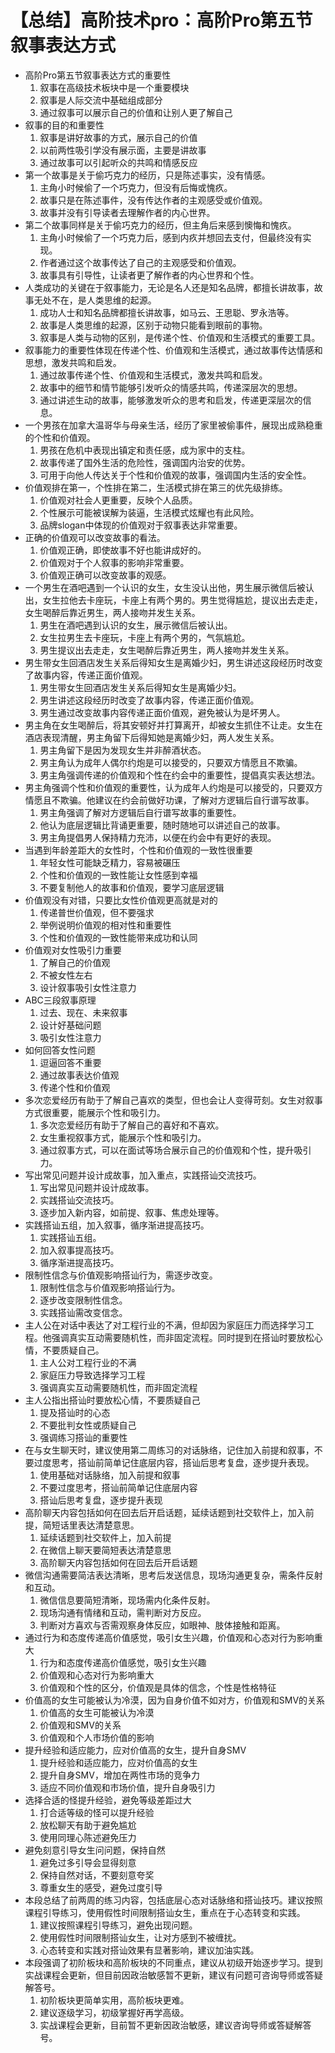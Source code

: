 # 【总结】高阶技术pro：高阶Pro第五节叙事表达方式

-   高阶Pro第五节叙事表达方式的重要性
    1.  叙事在高级技术板块中是一个重要模块
    2.  叙事是人际交流中基础组成部分
    3.  通过叙事可以展示自己的价值和让别人更了解自己
-   叙事的目的和重要性
    1.  叙事是讲好故事的方式，展示自己的价值
    2.  以前两性吸引学没有展示面，主要是讲故事
    3.  通过故事可以引起听众的共鸣和情感反应
-   第一个故事是关于偷巧克力的经历，只是陈述事实，没有情感。
    1.  主角小时候偷了一个巧克力，但没有后悔或愧疚。
    2.  故事只是在陈述事件，没有传达作者的主观感受或价值观。
    3.  故事并没有引导读者去理解作者的内心世界。
-   第二个故事同样是关于偷巧克力的经历，但主角后来感到懊悔和愧疚。
    1.  主角小时候偷了一个巧克力后，感到内疚并想回去支付，但最终没有实现。
    2.  作者通过这个故事传达了自己的主观感受和价值观。
    3.  故事具有引导性，让读者更了解作者的内心世界和个性。
-   人类成功的关键在于叙事能力，无论是名人还是知名品牌，都擅长讲故事，故事无处不在，是人类思维的起源。
    1.  成功人士和知名品牌都擅长讲故事，如马云、王思聪、罗永浩等。
    2.  故事是人类思维的起源，区别于动物只能看到眼前的事物。
    3.  叙事是人类与动物的区别，是传递个性、价值观和生活模式的重要工具。
-   叙事能力的重要性体现在传递个性、价值观和生活模式，通过故事传达情感和思想，激发共鸣和启发。
    1.  通过故事传递个性、价值观和生活模式，激发共鸣和启发。
    2.  故事中的细节和情节能够引发听众的情感共鸣，传递深层次的思想。
    3.  通过讲述生动的故事，能够激发听众的思考和启发，传递更深层次的信息。
-   一个男孩在加拿大温哥华与母亲生活，经历了家里被偷事件，展现出成熟稳重的个性和价值观。
    1.  男孩在危机中表现出镇定和责任感，成为家中的支柱。
    2.  故事传递了国外生活的危险性，强调国内治安的优势。
    3.  可用于向他人传达关于个性和价值观的故事，强调国内生活的安全性。
-   价值观排在第一，个性排在第二，生活模式排在第三的优先级排练。
    1.  价值观对社会人更重要，反映个人品质。
    2.  个性展示可能被误解为装逼，生活模式炫耀也有此风险。
    3.  品牌slogan中体现的价值观对于叙事表达非常重要。
-   正确的价值观可以改变故事的看法。
    1.  价值观正确，即使故事不好也能讲成好的。
    2.  价值观对于个人叙事的影响非常重要。
    3.  价值观正确可以改变故事的观感。
-   一个男生在酒吧遇到一个认识的女生，女生没认出他，男生展示微信后被认出，女生拉他去卡座玩，卡座上有两个男的。男生觉得尴尬，提议出去走走，女生喝醉后靠近男生，两人接吻并发生关系。
    1.  男生在酒吧遇到认识的女生，展示微信后被认出。
    2.  女生拉男生去卡座玩，卡座上有两个男的，气氛尴尬。
    3.  男生提议出去走走，女生喝醉后靠近男生，两人接吻并发生关系。
-   男生带女生回酒店发生关系后得知女生是离婚少妇，男生讲述这段经历时改变了故事内容，传递正面价值观。
    1.  男生带女生回酒店发生关系后得知女生是离婚少妇。
    2.  男生讲述这段经历时改变了故事内容，传递正面价值观。
    3.  男生通过改变故事内容传递正面价值观，避免被认为是坏男人。
-   男主角在女生喝醉后，将其安顿好并打算离开，却被女生抓住不让走。女生在酒店表现清醒，男主角留下后得知她是离婚少妇，两人发生关系。
    1.  男主角留下是因为发现女生并非醉酒状态。
    2.  男主角认为成年人偶尔约炮是可以接受的，只要双方情愿且不欺骗。
    3.  男主角强调传递的价值观和个性在约会中的重要性，提倡真实表达想法。
-   男主角强调个性和价值观的重要性，认为成年人约炮是可以接受的，只要双方情愿且不欺骗。他建议在约会前做好功课，了解对方逻辑后自行谱写故事。
    1.  男主角强调了解对方逻辑后自行谱写故事的重要性。
    2.  他认为底层逻辑比背诵更重要，随时随地可以讲述自己的故事。
    3.  男主角提倡男人保持精力充沛，以便在约会中有更好的表现。
-   当遇到年龄差距大的女性时，个性和价值观的一致性很重要
    1.  年轻女性可能缺乏精力，容易被碾压
    2.  个性和价值观的一致性能让女性感到幸福
    3.  不要复制他人的故事和价值观，要学习底层逻辑
-   价值观没有对错，只要比女性价值观更高就是对的
    1.  传递普世价值观，但不要强求
    2.  举例说明价值观的相对性和重要性
    3.  个性和价值观的一致性能带来成功和认同
-   价值观对女性吸引力重要
    1.  了解自己的价值观
    2.  不被女性左右
    3.  设计叙事吸引女性注意力
-   ABC三段叙事原理
    1.  过去、现在、未来叙事
    2.  设计好基础问题
    3.  吸引女性注意力
-   如何回答女性问题
    1.  逗逼回答不重要
    2.  通过故事表达价值观
    3.  传递个性和价值观
-   多次恋爱经历有助于了解自己喜欢的类型，但也会让人变得苛刻。女生对叙事方式很重要，能展示个性和吸引力。
    1.  多次恋爱经历有助于了解自己的喜好和不喜欢。
    2.  女生重视叙事方式，能展示个性和吸引力。
    3.  通过叙事方式，可以在面试等场合展示自己的价值观和个性，提升吸引力。
-   写出常见问题并设计成故事，加入重点，实践搭讪交流技巧。
    1.  写出常见问题并设计成故事。
    2.  实践搭讪交流技巧。
    3.  逐步加入新内容，如前提、叙事、焦虑处理等。
-   实践搭讪五组，加入叙事，循序渐进提高技巧。
    1.  实践搭讪五组。
    2.  加入叙事提高技巧。
    3.  循序渐进提高技巧。
-   限制性信念与价值观影响搭讪行为，需逐步改变。
    1.  限制性信念与价值观影响搭讪行为。
    2.  逐步改变限制性信念。
    3.  实践搭讪需改变信念。
-   主人公在对话中表达了对工程行业的不满，但却因为家庭压力而选择学习工程。他强调真实互动需要随机性，而非固定流程。同时提到在搭讪时要放松心情，不要质疑自己。
    1.  主人公对工程行业的不满
    2.  家庭压力导致选择学习工程
    3.  强调真实互动需要随机性，而非固定流程
-   主人公指出搭讪时要放松心情，不要质疑自己
    1.  提及搭讪时的心态
    2.  不要批判女性或质疑自己
    3.  强调练习搭讪的重要性
-   在与女生聊天时，建议使用第二周练习的对话脉络，记住加入前提和叙事，不要过度思考，搭讪前简单记住底层内容，搭讪后思考复盘，逐步提升表现。
    1.  使用基础对话脉络，加入前提和叙事
    2.  不要过度思考，搭讪前简单记住底层内容
    3.  搭讪后思考复盘，逐步提升表现
-   高阶聊天内容包括如何在回去后开启话题，延续话题到社交软件上，加入前提，简短话里表达清楚意思。
    1.  延续话题到社交软件上，加入前提
    2.  在微信上聊天要简短表达清楚意思
    3.  高阶聊天内容包括如何在回去后开启话题
-   微信沟通需要简洁表达清晰，思考后发送信息，现场沟通更复杂，需条件反射和互动。
    1.  微信信息要简短清晰，现场需内化条件反射。
    2.  现场沟通有情绪和互动，需判断对方反应。
    3.  判断对方喜欢与否需观察身体反应，如眼神、肢体接触和距离。
-   通过行为和态度传递高价值感觉，吸引女生兴趣，价值观和心态对行为影响重大
    1.  行为和态度传递高价值感觉，吸引女生兴趣
    2.  价值观和心态对行为影响重大
    3.  价值观和个性的区分，价值观是具体的信念，个性是性格特征
-   价值高的女生可能被认为冷漠，因为自身价值不如对方，价值观和SMV的关系
    1.  价值高的女生可能被认为冷漠
    2.  价值观和SMV的关系
    3.  价值观和个人市场价值的影响
-   提升经验和适应能力，应对价值高的女生，提升自身SMV
    1.  提升经验和适应能力，应对价值高的女生
    2.  提升自身SMV，增加在两性市场的竞争力
    3.  适应不同价值观和市场价值，提升自身吸引力
-   选择合适的怪提升经验，避免等级差距过大
    1.  打合适等级的怪可以提升经验
    2.  放松聊天有助于避免尴尬
    3.  使用同理心陈述避免压力
-   避免刻意引导女生问问题，保持自然
    1.  避免过多引导会显得刻意
    2.  保持自然对话，不要刻意夸奖
    3.  尊重女生的感受，避免过度引导
-   本段总结了前两周的练习内容，包括底层心态对话脉络和搭讪技巧。建议按照课程引导练习，使用假性时间限制搭讪女生，重点在于心态转变和实践。
    1.  建议按照课程引导练习，避免出现问题。
    2.  使用假性时间限制搭讪女生，让对方感到不被缠扰。
    3.  心态转变和实践对搭讪效果有显著影响，建议加油实践。
-   本段强调了初阶板块和高阶板块的不同重点，建议从初级开始逐步学习。提到实战课程会更新，但目前因政治敏感暂不更新，建议有问题可咨询导师或答疑解答号。
    1.  初阶板块更简单实用，高阶板块更难。
    2.  建议逐级学习，初级掌握好再学高级。
    3.  实战课程会更新，目前暂不更新因政治敏感，建议咨询导师或答疑解答号。